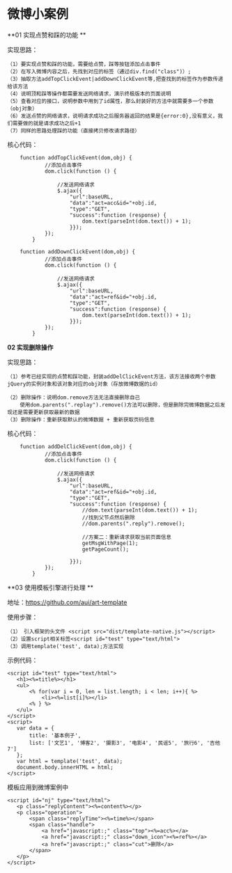 # 微博小案例

**01 实现点赞和踩的功能 **

实现思路：

    （1）要实现点赞和踩的功能，需要给点赞，踩等按钮添加点击事件
    （2）在写入微博内容之后，先找到对应的标签（通过div.find("class")）;
    （3）抽取方法addTopClickEvent|addDownClickEvent等,把查找到的标签作为参数传递给该方法
    （4）说明顶和踩等操作都需要发送网络请求，演示终极版本的页面说明
    （5）查看对应的接口，说明参数中用到了id属性，那么封装好的方法中就需要多一个参数（obj对象）
    （6）发送点赞的网络请求，说明请求成功之后服务器返回的结果是{error:0},没有意义，我们需要做的就是请求成功之后+1
    （7）同样的思路处理踩的功能（直接拷贝修改请求路径）

核心代码：
```
    function addTopClickEvent(dom,obj) {
            //添加点击事件
            dom.click(function () {

                //发送网络请求
                $.ajax({
                    "url":baseURL,
                    "data":"act=acc&id="+obj.id,
                    "type":"GET",
                    "success":function (response) {
                        dom.text(parseInt(dom.text()) + 1);
                    }});
            });
        }

    function addDownClickEvent(dom,obj) {
            //添加点击事件
            dom.click(function () {

                //发送网络请求
                $.ajax({
                    "url":baseURL,
                    "data":"act=ref&id="+obj.id,
                    "type":"GET",
                    "success":function (response) {
                        dom.text(parseInt(dom.text()) + 1);
                    }});
            });
        }
```

**02 实现删除操作**

实现思路：

    （1）参考已经实现的点赞和踩功能，封装addDelClickEvent方法，该方法接收两个参数jQuery的实例对象和该对象对应的obj对象（存放微博数据的id）

    （2）删除操作：说明dom.remove方法无法直接删除自己
        使用dom.parents(".replay").remove()方法可以删除，但是删除完微博数据之后发现还是需要更新获取最新的数据
    （3）删除操作：重新获取默认的微博数据 + 重新获取页码信息

核心代码：
```
    function addDelClickEvent(dom,obj) {
            //添加点击事件
            dom.click(function () {

                //发送网络请求
                $.ajax({
                    "url":baseURL,
                    "data":"act=ref&id="+obj.id,
                    "type":"GET",
                    "success":function (response) {
                        //dom.text(parseInt(dom.text()) + 1);
                        //找到父节点然后删除
                        //dom.parents(".reply").remove();

                        //方案二：重新请求获取当前页面信息
                        getMsgWithPage(1);
                        getPageCount();

                    }});
            });
        }
```


 **03 使用模板引擎进行处理 **

 地址：https://github.com/aui/art-template

 使用步骤：
 ```
 （1） 引入框架的头文件 <script src="dist/template-native.js"></script>
 （2）设置script相关标签<script id="test" type="text/html">
 （3）调用template('test', data);方法实现
 ```
 示例代码：
 ```
<script id="test" type="text/html">
    <h1><%=title%></h1>
    <ul>
        <% for(var i = 0, len = list.length; i < len; i++){ %>
            <li><%=list[i]%></li>
        <% } %>
    </ul>
</script>
<script>
    var data = {
        title: '基本例子',
        list: ['文艺1', '博客2', '摄影3', '电影4', '民谣5', '旅行6', '吉他7']
    };
    var html = template('test', data);
    document.body.innerHTML = html;
</script>
 ```
 模板应用到微博案例中
 ```
 <script id="nj" type="text/html">
    <p class="replyContent"><%=content%></p>
    <p class="operation">
        <span class="replyTime"><%=time%></span>
        <span class="handle">
            <a href="javascript:;" class="top"><%=acc%></a>
            <a href="javascript:;" class="down_icon"><%=ref%></a>
            <a href="javascript:;" class="cut">删除</a>
        </span>
    </p>
</script>
 ```
